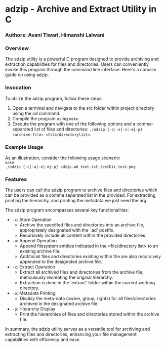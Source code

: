 # adzip - Archive and Extract Utility in C

### Authors: Avani Tiwari, Himanshi Lalwani

### Overview
The adzip utility is a powerful C program designed to provide archiving and extraction capabilities for files and directories. Users can conveniently invoke this program through the command line interface. Here's a concise guide on using adzip.

### Invocation
To utilize the adzip program, follow these steps:
1. Open a terminal and navigate to the src folder within project directory using the cd command.
2. Compile the program using `make`.
3. Execute the program with one of the following options and a comma-separated list of files and directories: `./adzip {-c|-a|-x|-m|-p} <archive-file> <file/directorylist>`.

### Example Usage
As an illustration, consider the following usage scenario:<br>
`make`<br>
`./adzip {-c|-a|-x|-m|-p} adzip.ad text.txt,testDir,test.png`

### Features
The users can call the adzip program to archive files and directories which can be provided as a comma separated list in the <archive-file> provided. 
For extracting, printing the hierarchy, and printing the metadata we just need the <archive-file> arg.

The adzip program encompasses several key functionalities:
- `-c`: Store Operation
  - Archive the specified files and directories into an archive file, appropriately designated with the '.ad' postfix.
  - Recursively include all content within the provided directories.   
- `-a`: Append Operation
  - Append filesystem entities indicated in the <file/directory list> to an existing archive file.
  - Additional files and directories existing within the <directory-list> are also recursively appended to the designated archive file.
- `-x`: Extract Operation
  - Extract all archived files and directories from the archive file, meticulously recreating the original hierarchy.
  - Extraction is done in the 'extract' folder within the current working directory.
- `-m`: Metadata Printing
  - Display the meta-data (owner, group, rights) for all files/directories archived in the designated archive file. 
- `-p`: Hierarchy Display
  - Print the hierarchies of files and directories stored within the archive file.

In summary, the adzip utility serves as a versatile tool for archiving and extracting files and directories, enhancing your file management capabilities with efficiency and ease.
